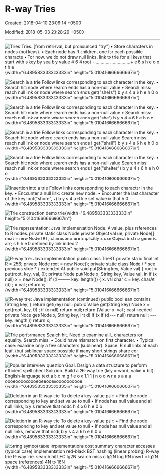 # R-way Tries

Created: 2018-04-10 23:06:14 +0500

Modified: 2018-05-03 23:28:29 +0500

---

![Tries Tries. [from retrieval, but pronounced "try"] • Store characters in nodes (not keys). • Each node has R children, one for each possible characte • For now, we do not draw null links. link to trie for all keys that start with s key by sea b y value 4 6 4 root -.............................+ e 6 s h e o o t h e ](media/R-way-Tries-image1.png){width="6.489583333333333in" height="5.010416666666667in"}

![Search in a trie Follow links corresponding to each character in the key. • Search hit: node where search ends has a non-null value • Search miss: reach null link or node where search ends get("shells") b y s 4 a 6 h e h 0 o ](media/R-way-Tries-image2.png){width="6.489583333333333in" height="5.010416666666667in"}

![Search in a trie Follow links corresponding to each character in the key. • Search hit: node where search ends has a non-null value • Search miss: reach null link or node where search ends get("she") b y s 4 a 6 h e h o o ](media/R-way-Tries-image3.png){width="6.489583333333333in" height="5.010416666666667in"}

![Search in a trie Follow links corresponding to each character in the key. • Search hit: node where search ends has a non-null value Search miss: reach null link or node where search ends I get("shell") b y s 4 a 6 h e h 0 o ](media/R-way-Tries-image4.png){width="6.489583333333333in" height="5.010416666666667in"}

![Search in a trie Follow links corresponding to each character in the key. • Search hit: node where search ends has a non-null value Search miss: reach null link or node where search ends I get("shelter") b y s 4 a 6 h e h 0 o ](media/R-way-Tries-image5.png){width="6.489583333333333in" height="5.010416666666667in"}

![Insertion into a trie Follow links corresponding to each character in the key. • Encounter a null link: create new node. • Encounter the last character of the key: put("shore", 7) b y s 4 a 6 h e set value in that h 0 ](media/R-way-Tries-image6.png){width="6.489583333333333in" height="5.010416666666667in"}



![Trie construction demo trie ](media/R-way-Tries-image7.png){width="6.489583333333333in" height="5.010416666666667in"}

![Trie representation: Java implementation Node. A value, plus references to R nodes. private static class Node private Object val ue; private Node[] next = new Node [R] ; characters are implicitly s use Object insl no generic arr; s h h e 0 defined by link index 2 ](media/R-way-Tries-image8.png){width="6.489583333333333in" height="5.010416666666667in"}

![R-way trie: Java implementation public class TrieST<Va1ue> private static final int R = 256; private Node root = new Node(); private static class Node / * see previous slide * / extended Af public void put(String key, Value val) { root = put(root, key, val, 0); private Node put(Node x, String key, Value val, in if (x null) x = new Node(); if (d ------ key. length()) { x. val char c = key. charAt (d) ; = val ; return x; ](media/R-way-Tries-image9.png){width="6.489583333333333in" height="5.010416666666667in"}

![R-way trie: Java implementation (continued) public bool ean contains (String key) { return get(key) null; public Value get(String key) Node x = get(root, key, 0) ; if (x null) return null; return (Value) x. val ; cast needed private Node get(Node x, String key, int d) if (x if (d --- null) return null; --- key. length()) return x; ](media/R-way-Tries-image10.png){width="6.489583333333333in" height="5.010416666666667in"}

![Trie performance Search hit. Need to examine all L characters for equality. Search miss. • Could have mismatch on first character. • Typical case: examine only a few characters (sublinear). Space. R null links at each leaf. (but sublinear space possible if many short strings share con ](media/R-way-Tries-image11.png){width="6.489583333333333in" height="5.010416666666667in"}

![Popular interview question Goal. Design a data structure to perform efficient spell checl Solution. Build a 26-way trie (key = word, value = bit). English-language text a b c m g f e o e 1.1 1 j n o o w r a s a a a oooeooooooooeoeeooeooooooooooe ](media/R-way-Tries-image12.png){width="6.489583333333333in" height="5.010416666666667in"}

![Deletion in an R-way trie To delete a key-value pair: • Find the node corresponding to key and set value to null • If node has null value and all null links, b y s remove that nodc h 4 a 6 h e 0 o ](media/R-way-Tries-image13.png){width="6.489583333333333in" height="5.010416666666667in"}

![Deletion in an R-way trie To delete a key-value pair: • Find the node corresponding to key and set value to null • If node has null value and all null links, remove that nod( b y s 4 a 6 h e h 0 o ](media/R-way-Tries-image14.png){width="6.489583333333333in" height="5.010416666666667in"}

![String symbol table implementations cost summary character accesses (typical case) implementation red-black BST hashing (linear probing) R-way trie R-way trie. search hit L+C lg2N search miss c lg2N log RN insert c lg2N space (references) 4N to 16N ](media/R-way-Tries-image15.png){width="6.489583333333333in" height="5.010416666666667in"}















